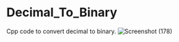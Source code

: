 # Decimal_To_Binary
Cpp code to convert decimal to binary.
![Screenshot (178)](https://user-images.githubusercontent.com/49730497/89558032-53d9c800-d831-11ea-8e22-ef1d8919d023.png)
